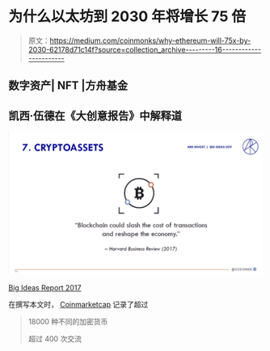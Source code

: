 # 为什么以太坊到 2030 年将增长 75 倍

> 原文：<https://medium.com/coinmonks/why-ethereum-will-75x-by-2030-62178d71c14f?source=collection_archive---------16----------------------->

## 数字资产| NFT |方舟基金

## 凯西·伍德在《大创意报告》中解释道

![](img/328c4bc990484278639cd454a806a913.png)

[Big Ideas Report 2017](https://valueplan.files.wordpress.com/2017/06/big-ideas-2017.pdf)

在撰写本文时， [Coinmarketcap](https://coinmarketcap.com/) 记录了超过

> 18000 种不同的加密货币
> 
> 超过 400 次交流